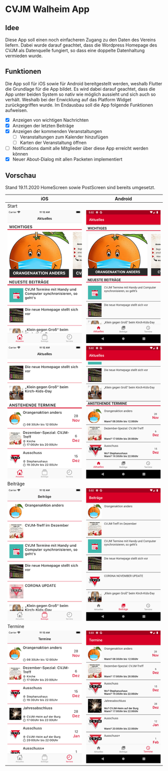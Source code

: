 # CVJM Walheim App

## Idee

Diese App soll einen noch einfacheren Zugang zu den Daten des Vereins liefern. Dabei wurde darauf geachtet, dass die Wordpress Homepage des CVJM als Datenquelle fungiert, so dass eine doppelte Datenhaltung vermieden wurde.

## Funktionen

Die App soll für iOS sowie für Android bereitgestellt werden, weshalb Flutter die Grundlage für die App bildet. Es wird dabei darauf geachtet, dass die App unter beiden System so nativ wie möglich aussieht und sich auch so verhält. Weshalb bei der Enwicklung auf das Platform Widget zurückgegriffen wurde.
Im Endausbau soll die App folgende Funktionen aufweisen.

- [x] Anzeigen von wichtigen Nachrichten
- [x] Anzeigen der letzten Beiträge
- [x] Anzeigen der kommenden Veranstaltungen
  - [ ] Veranstaltungen zum Kalender hinzufügen
  - [ ] Karten der Veranstaltung öffnen
- [ ] Notifications damit alle Mitglieder über diese App erreicht werden können
- [x] Neuer About-Dialog mit allen Packeten implementiert

## Vorschau

Stand 19.11.2020 HomeScreen sowie PostScreen sind bereits umgesetzt.

| iOS                                    | Android                                        |
| -------------------------------------- | ---------------------------------------------- |
| Start                                  |
| ![iOS](images/Examples/ios/start.png)  | ![Android](images/Examples/android/start.png)  |
| ![iOS](images/Examples/ios/start2.png) | ![Android](images/Examples/android/start2.png) |
| Beiträge                               |
| ![iOS](images/Examples/ios/posts.png)  | ![Android](images/Examples/android/posts.png)  |
| Termine                                |
| ![iOS](images/Examples/ios/events.png) | ![Android](images/Examples/android/events.png) |
